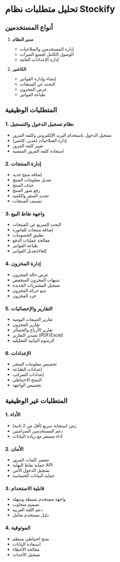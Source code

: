 # تحليل متطلبات نظام Stockify

## أنواع المستخدمين
1. **مدير النظام**
   - إدارة المستخدمين والصلاحيات
   - الوصول الكامل لجميع الميزات
   - إدارة الإعدادات العامة

2. **الكاشير**
   - إنشاء وإدارة الفواتير
   - البحث عن المنتجات
   - عرض المخزون
   - طباعة الفواتير

## المتطلبات الوظيفية

### 1. نظام تسجيل الدخول والتسجيل
- تسجيل الدخول باستخدام البريد الإلكتروني وكلمة المرور
- إدارة الصلاحيات (مدير، كاشير)
- تغيير كلمة المرور
- استعادة كلمة المرور المنسية

### 2. إدارة المنتجات
- إضافة منتج جديد
- تعديل معلومات المنتج
- حذف المنتج
- رفع صور المنتج
- تحديد السعر والكمية
- تصنيف المنتجات

### 3. واجهة نقاط البيع
- البحث السريع عن المنتجات
- إضافة منتجات للفاتورة
- تطبيق الخصومات
- معالجة عمليات الدفع
- طباعة الفواتير
- إلغاء/تعديل الفواتير

### 4. إدارة المخزون
- عرض حالة المخزون
- تنبيهات المخزون المنخفض
- تسجيل المشتريات الجديدة
- تتبع حركة المخزون
- جرد المخزون

### 5. التقارير والإحصائيات
- تقارير المبيعات اليومية
- تقارير المخزون
- تقارير الأرباح والخسائر
- تصدير التقارير (PDF/Excel)
- الرسوم البيانية التحليلية

### 6. الإعدادات
- تخصيص معلومات المتجر
- إعدادات الطباعة
- إعدادات الضرائب
- النسخ الاحتياطي
- تخصيص الواجهة

## المتطلبات غير الوظيفية

### 1. الأداء
- زمن استجابة سريع (أقل من 2 ثانية)
- دعم المستخدمين المتزامنين
- أداء مستقر مع زيادة البيانات

### 2. الأمان
- تشفير كلمات المرور
- حماية نقاط النهاية API
- تسجيل الدخول الآمن
- حماية البيانات الحساسة

### 3. قابلية الاستخدام
- واجهة مستخدم بسيطة وسهلة
- تصميم متجاوب
- دعم اللغة العربية
- دليل مستخدم شامل

### 4. الموثوقية
- نسخ احتياطي منتظم
- استعادة البيانات
- معالجة الأخطاء
- تسجيل الأحداث
